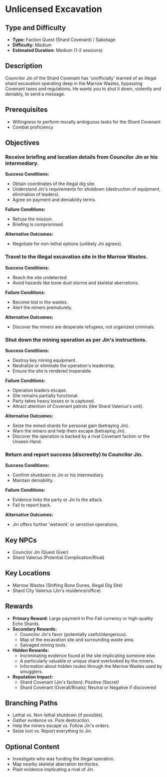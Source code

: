 # Unlicensed Excavation

## Type and Difficulty
- **Type:** Faction Quest (Shard Covenant) / Sabotage
- **Difficulty:** Medium
- **Estimated Duration:** Medium (1-2 sessions)

## Description
Councilor Jin of the Shard Covenant has 'unofficially' learned of an illegal shard excavation operating deep in the Marrow Wastes, bypassing Covenant taxes and regulations. He wants you to shut it down, violently and deniably, to send a message.

## Prerequisites
- Willingness to perform morally ambiguous tasks for the Shard Covenant
- Combat proficiency

## Objectives
### Receive briefing and location details from Councilor Jin or his intermediary.

**Success Conditions:**
- Obtain coordinates of the illegal dig site.
- Understand Jin's requirements for shutdown (destruction of equipment, elimination of leaders).
- Agree on payment and deniability terms.

**Failure Conditions:**
- Refuse the mission.
- Briefing is compromised.

**Alternative Outcomes:**
- Negotiate for non-lethal options (unlikely Jin agrees).
### Travel to the illegal excavation site in the Marrow Wastes.

**Success Conditions:**
- Reach the site undetected.
- Avoid hazards like bone dust storms and skeletal aberrations.

**Failure Conditions:**
- Become lost in the wastes.
- Alert the miners prematurely.

**Alternative Outcomes:**
- Discover the miners are desperate refugees, not organized criminals.
### Shut down the mining operation as per Jin's instructions.

**Success Conditions:**
- Destroy key mining equipment.
- Neutralize or eliminate the operation's leadership.
- Ensure the site is rendered inoperable.

**Failure Conditions:**
- Operation leaders escape.
- Site remains partially functional.
- Party takes heavy losses or is captured.
- Attract attention of Covenant patrols (like Shard Valerius's unit).

**Alternative Outcomes:**
- Seize the mined shards for personal gain (betraying Jin).
- Warn the miners and help them escape (betraying Jin).
- Discover the operation is backed by a rival Covenant faction or the Unseen Hand.
### Return and report success (discreetly) to Councilor Jin.

**Success Conditions:**
- Confirm shutdown to Jin or his intermediary.
- Maintain deniability.

**Failure Conditions:**
- Evidence links the party or Jin to the attack.
- Fail to report back.

**Alternative Outcomes:**
- Jin offers further 'wetwork' or sensitive operations.

## Key NPCs
- Councilor Jin (Quest Giver)
- Shard Valerius (Potential Complication/Rival)

## Key Locations
- Marrow Wastes (Shifting Bone Dunes, Illegal Dig Site)
- Shard City Valerius (Jin's residence/office)

## Rewards
- **Primary Reward:** Large payment in Pre-Fall currency or high-quality Echo Shards.
- **Secondary Rewards:**
  - Councilor Jin's favor (potentially useful/dangerous).
  - Map of the excavation site and surrounding waste area.
  - Salvaged mining tools.
- **Hidden Rewards:**
  - Incriminating evidence found at the site implicating someone else.
  - A particularly valuable or unique shard overlooked by the miners.
  - Information about hidden routes through the Marrow Wastes used by smugglers.
- **Reputation Impact:**
  - Shard Covenant (Jin's faction): Positive (Secret)
  - Shard Covenant (Overall/Rivals): Neutral or Negative if discovered

## Branching Paths
- Lethal vs. Non-lethal shutdown (if possible).
- Gather evidence vs. Pure destruction.
- Help the miners escape vs. Follow Jin's orders.
- Seize loot vs. Report everything to Jin.

## Optional Content
- Investigate who was funding the illegal operation.
- Map nearby skeletal aberration territories.
- Plant evidence implicating a rival of Jin.
